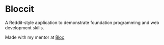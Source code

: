 # Bloccit

A Reddit-style application to demonstrate foundation programming and web development skills.

Made with my mentor at [Bloc](http://bloc.io) 
